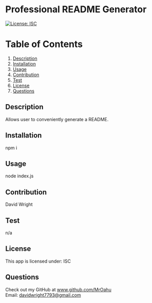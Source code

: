# Professional README Generator
[![License: ISC](https://img.shields.io/badge/License-ISC-blue.svg)](https://opensource.org/licenses/ISC)

# Table of Contents
1. [Description](#description)
2. [Installation](#installation)
3. [Usage](#usage)
4. [Contribution](#contribution)
5. [Test](#test)
6. [License](#license)
7. [Questions](#github)

## Description 
Allows user to conveniently generate a README. 

## Installation
npm i

## Usage
node index.js

## Contribution
David Wright

## Test
n/a

## License
This app is licensed under: ISC

## Questions
Check out my GitHub at www.github.com/MrOahu
<br>
Email: davidwright7793@gmail.com
